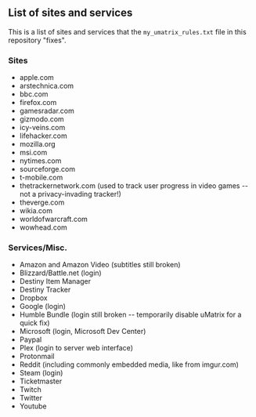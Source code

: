 ## List of sites and services
This is a list of sites and services that the `my_umatrix_rules.txt` file in this repository "fixes".

### Sites
- apple.com
- arstechnica.com
- bbc.com
- firefox.com
- gamesradar.com
- gizmodo.com
- icy-veins.com
- lifehacker.com
- mozilla.org
- msi.com
- nytimes.com
- sourceforge.com
- t-mobile.com
- thetrackernetwork.com (used to track user progress in video games -- not a privacy-invading tracker!)
- theverge.com
- wikia.com
- worldofwarcraft.com
- wowhead.com

### Services/Misc.
- Amazon and Amazon Video (subtitles still broken)
- Blizzard/Battle.net (login)
- Destiny Item Manager
- Destiny Tracker
- Dropbox
- Google (login)
- Humble Bundle (login still broken -- temporarily disable uMatrix for a quick fix)
- Microsoft (login, Microsoft Dev Center)
- Paypal
- Plex (login to server web interface)
- Protonmail
- Reddit (including commonly embedded media, like from imgur.com)
- Steam (login)
- Ticketmaster
- Twitch
- Twitter
- Youtube
